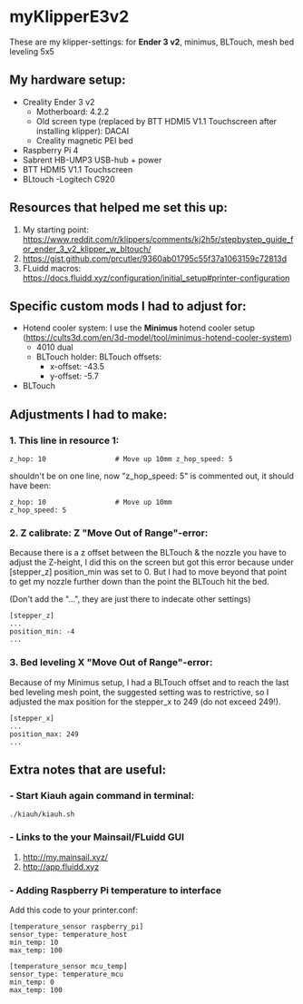 # myKlipperE3v2
These are my klipper-settings: for **Ender 3 v2**, minimus, BLTouch, mesh bed leveling 5x5

## My hardware setup:

- Creality Ender 3 v2
	- Motherboard: 4.2.2
	- Old screen type (replaced by BTT HDMI5 V1.1 Touchscreen after installing klipper): DACAI
	- Creality magnetic PEI bed
- Raspberry Pi 4
- Sabrent HB-UMP3 USB-hub + power
- BTT HDMI5 V1.1 Touchscreen
- BLtouch
-Logitech C920


## Resources that helped me set this up:
1. My starting point: https://www.reddit.com/r/klippers/comments/kj2h5r/stepbystep_guide_for_ender_3_v2_klipper_w_bltouch/
2. https://gist.github.com/prcutler/9360ab01795c55f37a1063159c72813d
3. FLuidd macros: https://docs.fluidd.xyz/configuration/initial_setup#printer-configuration

## Specific custom mods I had to adjust for:
- Hotend cooler system: I use the **Minimus** hotend cooler setup (https://cults3d.com/en/3d-model/tool/minimus-hotend-cooler-system)
  - 4010 dual
  - BLTouch holder: BLTouch offsets:
    - x-offset: -43.5
    - y-offset: -5.7
- BLTouch

## Adjustments I had to make:

### 1. This line in resource 1:

```
z_hop: 10                 # Move up 10mm z_hop_speed: 5
```
shouldn't be on one line, now "z_hop_speed: 5" is commented out, it should have been:
```
z_hop: 10                 # Move up 10mm 
z_hop_speed: 5
```

### 2. Z calibrate: Z "Move Out of Range"-error:
Because there is a z offset between the BLTouch & the nozzle you have to adjust the Z-height, I did this on the screen but got this error because under [stepper_z] position_min was set to 0. But I had to move beyond that point to get my nozzle further down than the point the BLTouch hit the bed. 
 
(Don't add the "...", they are just there to indecate other settings)

```
[stepper_z]
...
position_min: -4
...
```

### 3. Bed leveling X "Move Out of Range"-error:

Because of my Minimus setup, I had a BLTouch offset and to reach the last bed leveling mesh point, the suggested setting was to restrictive, so I adjusted the max position for the stepper_x to 249 (do not exceed 249!).

```
[stepper_x]
...
position_max: 249
...
```

## Extra notes that are useful:

### - Start Kiauh again command in terminal:
```
./kiauh/kiauh.sh
```

### - Links to the your Mainsail/FLuidd GUI
1. http://my.mainsail.xyz/
2. http://app.fluidd.xyz

### - Adding Raspberry Pi temperature to interface

Add this code to your printer.conf:

```
[temperature_sensor raspberry_pi]
sensor_type: temperature_host
min_temp: 10
max_temp: 100

[temperature_sensor mcu_temp]
sensor_type: temperature_mcu
min_temp: 0
max_temp: 100
```
